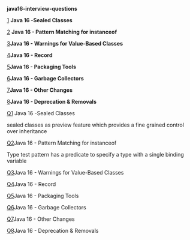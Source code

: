 **java16-interview-questions**

[1](https://github.com/mprashanth2028/java16-interview-questions?tab=readme-ov-file#Q1) **Java 16 -Sealed Classes**

[2](https://github.com/mprashanth2028/java16-interview-questions?tab=readme-ov-file#Q2) **Java 16 - Pattern Matching for instanceof**

[3](https://github.com/mprashanth2028/java16-interview-questions?tab=readme-ov-file#Q3)**Java 16 - Warnings for Value-Based Classes**

[4](https://github.com/mprashanth2028/java16-interview-questions?tab=readme-ov-file#Q4)**Java 16 - Record**  

[5](https://github.com/mprashanth2028/java16-interview-questions?tab=readme-ov-file#Q5)**Java 16 - Packaging Tools**

[6](https://github.com/mprashanth2028/java16-interview-questions?tab=readme-ov-file#Q6)**Java 16 - Garbage Collectors**

[7](https://github.com/mprashanth2028/java16-interview-questions?tab=readme-ov-file#Q7)**Java 16 - Other Changes**

[8](https://github.com/mprashanth2028/java16-interview-questions?tab=readme-ov-file#Q8)**Java 16 - Deprecation & Removals**


[Q1](https://github.com/mprashanth2028/java16-interview-questions?tab=readme-ov-file#Q1) Java 16 -Sealed Classes

sealed classes as preview feature which provides a fine grained control over inheritance

[Q2](https://github.com/mprashanth2028/java16-interview-questions?tab=readme-ov-file#Q2)Java 16 - Pattern Matching for instanceof

Type test pattern has a predicate to specify a type with a single binding variable

[Q3](https://github.com/mprashanth2028/java16-interview-questions?tab=readme-ov-file#Q3)Java 16 - Warnings for Value-Based Classes

[Q4](https://github.com/mprashanth2028/java16-interview-questions?tab=readme-ov-file#Q4)Java 16 - Record

[Q5](https://github.com/mprashanth2028/java16-interview-questions?tab=readme-ov-file#Q5)Java 16 - Packaging Tools

[Q6](https://github.com/mprashanth2028/java16-interview-questions?tab=readme-ov-file#Q6)Java 16 - Garbage Collectors

[Q7](https://github.com/mprashanth2028/java16-interview-questions?tab=readme-ov-file#Q7)Java 16 - Other Changes

[Q8](https://github.com/mprashanth2028/java16-interview-questions?tab=readme-ov-file#Q8)Java 16 - Deprecation & Removals

